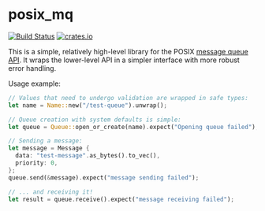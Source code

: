 posix_mq
========

[![Build Status](https://travis-ci.org/aprilabank/posix_mq.rs.svg?branch=master)](https://travis-ci.org/aprilabank/posix_mq.rs)
[![crates.io](https://img.shields.io/crates/v/posix_mq.svg)](https://crates.io/crates/posix_mq)

This is a simple, relatively high-level library for the POSIX [message queue API][]. It wraps the lower-level API in a
simpler interface with more robust error handling.

Usage example:

```rust
// Values that need to undergo validation are wrapped in safe types:
let name = Name::new("/test-queue").unwrap();

// Queue creation with system defaults is simple:
let queue = Queue::open_or_create(name).expect("Opening queue failed");

// Sending a message:
let message = Message {
  data: "test-message".as_bytes().to_vec(),
  priority: 0,
};
queue.send(&message).expect("message sending failed");

// ... and receiving it!
let result = queue.receive().expect("message receiving failed");
```

[message queue API]: https://linux.die.net/man/7/mq_overview

